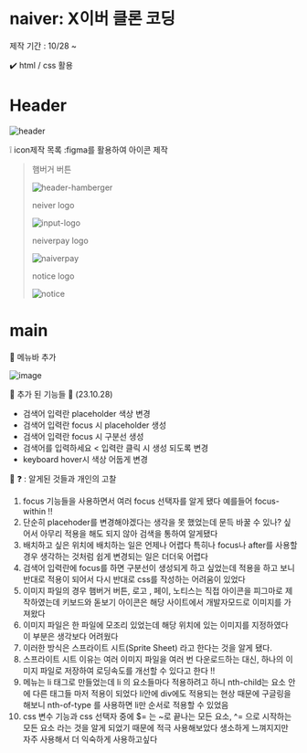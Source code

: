 # naiver: X이버 클론 코딩 

제작 기간 : 10/28 ~

✔️ html / css 활용

# Header 
![header](https://github.com/HongDawww/naiver/assets/142575028/d6ff74fd-5d27-4f17-b31d-c8061aebf10d)
> 
>
❕ icon제작 목록 :figma를 활용하여 아이콘 제작


> 햄버거 버튼
> 
> ![header-hamberger](https://github.com/HongDawww/naiver/assets/142575028/57095db7-89dc-4541-b89b-40bff2fe3be1)
>
> neiver logo
>
> ![input-logo](https://github.com/HongDawww/naiver/assets/142575028/639c8067-6cce-44d2-91d3-b5ede0eb398e)
> 
> neiverpay logo
>
>  ![naiverpay](https://github.com/HongDawww/naiver/assets/142575028/cfef5258-c96f-4630-ad6c-f244e76d72b8)
> 
> notice logo
>
>  ![notice](https://github.com/HongDawww/naiver/assets/142575028/f38b3937-55e2-4f08-ae4b-983a1d5a3789)
>
# main
🤞 메뉴바 추가
>
 ![image](https://github.com/HongDawww/naiver/assets/142575028/dddd9c96-748d-46f6-af0f-fc8d6deadbf3)
 
 💜 추가 된 기능들 💜 (23.10.28)
- 검색어 입력란 placeholder 색상 변경
- 검색어 입력란 focus 시 placeholder 생성
- 검색어 입력란 focus 시 구분선 생성
- 검색어를 입력하세요 < 입력란 클릭 시 생성 되도록 변경
- keyboard hover시 색상 어둡게 변경 

 🤔 ❓ : 알게된 것들과 개인의 고찰

 1. focus 기능들을 사용하면서 여러 focus 선택자를 알게 됐다 예를들어 focus-within !! 
 2. 단순히 placehoder를 변경해야겠다는 생각을 못 했었는데 문득 바꿀 수 있나? 싶어서 아무리 적용을 해도 되지 않아 검색을 통하여 알게됐다
 3. 배치하고 싶은 위치에 배치하는 일은 언제나 어렵다 특히나  focus나 after를 사용할 경우 생각하는 것처럼 쉽게 변경되는 일은 더더욱 어렵다
 4. 검색어 입력란에 focus를 하면 구분선이 생성되게 하고 싶었는데 적용을 하고 보니 반대로 적용이 되어서 다시 반대로 css를 작성하는 어려움이 있었다
 5. 이미지 파일의 경우 햄버거 버튼, 로고 , 페이, 노티스는 직접 아이콘을 피그마로 제작하였는데 키보드와 돋보기 아이콘은 해당 사이트에서 개발자모드로 이미지를 가져왔다
 6. 이미지 파일은 한 파일에 모조리 있었는데 해당 위치에 있는 이미지를 지정하였다 이 부분은 생각보다 어려웠다
 7. 이러한 방식은 스프라이트 시트(Sprite Sheet) 라고 한다는 것을 알게 됐다.
 8. 스프라이트 시트 이유는 여러 이미지 파일을 여러 번 다운로드하는 대신, 하나의 이미지 파일로 저장하여 로딩속도를 개선할 수 있다고 한다 !!
 9. 메뉴는 li 태그로 만들었는데 li 의 요소들마다 적용하려고 하니 nth-child는 요소 안에 다른 태그들 마저 적용이 되었다 li안에 div에도 적용되는 현상 때문에 구글링을 해보니 nth-of-type 를 사용하면  li만 순서로 적용할 수 있었음
 10. css 변수 기능과 css 선택자 중에 $= 는 ~로 끝나는 모든 요소, ^= 으로 시작하는 모든 요소 라는 것을 알게 되었기 때문에 적극 사용해보았다 생소하게 느껴지지만 자주 사용해서 더 익숙하게 사용하고싶다

